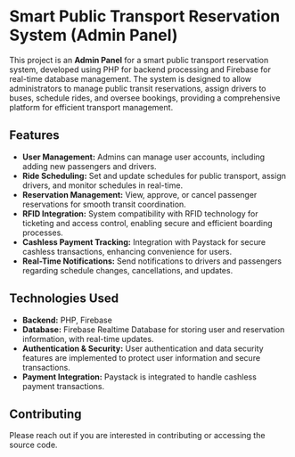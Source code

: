 # Smart Public Transport Reservation System (Admin Panel)

This project is an **Admin Panel** for a smart public transport reservation system, developed using PHP for backend processing and Firebase for real-time database management. The system is designed to allow administrators to manage public transit reservations, assign drivers to buses, schedule rides, and oversee bookings, providing a comprehensive platform for efficient transport management.

## Features

- **User Management:** Admins can manage user accounts, including adding new passengers and drivers.
- **Ride Scheduling:** Set and update schedules for public transport, assign drivers, and monitor schedules in real-time.
- **Reservation Management:** View, approve, or cancel passenger reservations for smooth transit coordination.
- **RFID Integration:** System compatibility with RFID technology for ticketing and access control, enabling secure and efficient boarding processes.
- **Cashless Payment Tracking:** Integration with Paystack for secure cashless transactions, enhancing convenience for users.
- **Real-Time Notifications:** Send notifications to drivers and passengers regarding schedule changes, cancellations, and updates.

## Technologies Used

- **Backend:** PHP, Firebase
- **Database:** Firebase Realtime Database for storing user and reservation information, with real-time updates.
- **Authentication & Security:** User authentication and data security features are implemented to protect user information and secure transactions.
- **Payment Integration:** Paystack is integrated to handle cashless payment transactions.



## Contributing

Please reach out if you are interested in contributing or accessing the source code.
